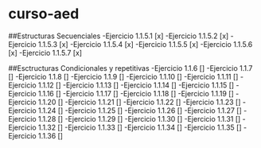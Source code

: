 # curso-aed
##Estructuras Secuenciales
-Ejercicio 1.1.5.1 [x]
-Ejercicio 1.1.5.2 [x]
-Ejercicio 1.1.5.3 [x]
-Ejercicio 1.1.5.4 [x]
-Ejercicio 1.1.5.5 [x]
-Ejercicio 1.1.5.6 [x]
-Ejercicio 1.1.5.7 [x]

##Esctructuras Condicionales y repetitivas
-Ejercicio 1.1.6 []
-Ejercicio 1.1.7 []
-Ejercicio 1.1.8 []
-Ejercicio 1.1.9 []
-Ejercicio 1.1.10 []
-Ejercicio 1.1.11 []
-Ejercicio 1.1.12 []
-Ejercicio 1.1.13 []
-Ejercicio 1.1.14 []
-Ejercicio 1.1.15 []
-Ejercicio 1.1.16 []
-Ejercicio 1.1.17 []
-Ejercicio 1.1.18 []
-Ejercicio 1.1.19 []
-Ejercicio 1.1.20 []
-Ejercicio 1.1.21 []
-Ejercicio 1.1.22 []
-Ejercicio 1.1.23 []
-Ejercicio 1.1.24 []
-Ejercicio 1.1.25 []
-Ejercicio 1.1.26 []
-Ejercicio 1.1.27 []
-Ejercicio 1.1.28 []
-Ejercicio 1.1.29 []
-Ejercicio 1.1.30 []
-Ejercicio 1.1.31 []
-Ejercicio 1.1.32 []
-Ejercicio 1.1.33 []
-Ejercicio 1.1.34 []
-Ejercicio 1.1.35 []
-Ejercicio 1.1.36 []
